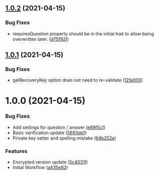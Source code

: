 ## [1.0.2](https://github.com/customd/user-security-recovery/compare/v1.0.1...v1.0.2) (2021-04-15)


### Bug Fixes

* requiresQuestion property should be in the initial trait to allow being overwritten later. ([d75f92f](https://github.com/customd/user-security-recovery/commit/d75f92f27c7a38cf40bc6aed21d29847e2db51b2))

## [1.0.1](https://github.com/customd/user-security-recovery/compare/v1.0.0...v1.0.1) (2021-04-15)


### Bug Fixes

* getRecoveryKey option does not need to re-validate ([12fa000](https://github.com/customd/user-security-recovery/commit/12fa0006137e1fa9f1e7f0fd83523c391a95dd81))

# 1.0.0 (2021-04-15)


### Bug Fixes

* Add settings for question / answer ([e89f5c1](https://github.com/customd/user-security-recovery/commit/e89f5c1ad22926cdfae0040ecbffd380d0ddda80))
* Basic verification update ([5693de1](https://github.com/customd/user-security-recovery/commit/5693de11efba7b371049cb638a3d789152d1dd6e))
* Private key setter and spelling mistake ([64b252e](https://github.com/customd/user-security-recovery/commit/64b252e1eda75c19fec210455deace29541b8a2c))


### Features

* Encrypted version update ([5c4031f](https://github.com/customd/user-security-recovery/commit/5c4031fefff1e76df98b0768cf13967a543026dc))
* Initial Workflow ([a435e82](https://github.com/customd/user-security-recovery/commit/a435e82b0cd61c43517ae0291ef11db39244475a))
